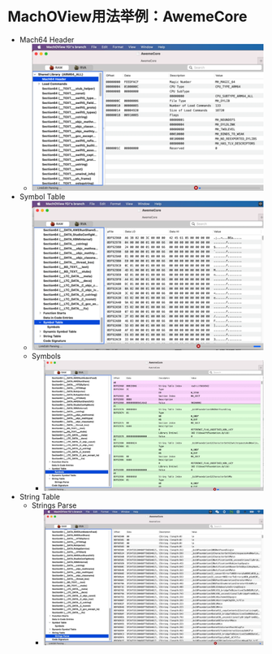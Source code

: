 # MachOView用法举例：AwemeCore

* Mach64 Header
  * ![macoview_awemecore_header](../../../assets/img/macoview_awemecore_header.png)
* Symbol Table
  * ![macoview_awemecore_symbol_table](../../../assets/img/macoview_awemecore_symbol_table.png)
  * Symbols
    * ![macoview_awemecore_symbols](../../../assets/img/macoview_awemecore_symbols.jpg)
* String Table
  * Strings Parse
    * ![macoview_awemecore_strings_parse](../../../assets/img/macoview_awemecore_strings_parse.jpg)

